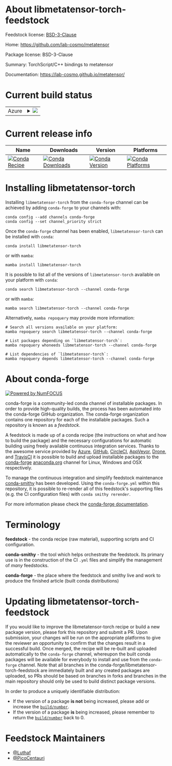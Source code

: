 About libmetatensor-torch-feedstock
===================================

Feedstock license: [BSD-3-Clause](https://github.com/conda-forge/libmetatensor-torch-feedstock/blob/main/LICENSE.txt)

Home: https://github.com/lab-cosmo/metatensor

Package license: BSD-3-Clause

Summary: TorchScript/C++ bindings to metatensor

Documentation: https://lab-cosmo.github.io/metatensor/

Current build status
====================


<table>
    
  <tr>
    <td>Azure</td>
    <td>
      <details>
        <summary>
          <a href="https://dev.azure.com/conda-forge/feedstock-builds/_build/latest?definitionId=22404&branchName=main">
            <img src="https://dev.azure.com/conda-forge/feedstock-builds/_apis/build/status/libmetatensor-torch-feedstock?branchName=main">
          </a>
        </summary>
        <table>
          <thead><tr><th>Variant</th><th>Status</th></tr></thead>
          <tbody><tr>
              <td>linux_64</td>
              <td>
                <a href="https://dev.azure.com/conda-forge/feedstock-builds/_build/latest?definitionId=22404&branchName=main">
                  <img src="https://dev.azure.com/conda-forge/feedstock-builds/_apis/build/status/libmetatensor-torch-feedstock?branchName=main&jobName=linux&configuration=linux%20linux_64_" alt="variant">
                </a>
              </td>
            </tr><tr>
              <td>osx_64</td>
              <td>
                <a href="https://dev.azure.com/conda-forge/feedstock-builds/_build/latest?definitionId=22404&branchName=main">
                  <img src="https://dev.azure.com/conda-forge/feedstock-builds/_apis/build/status/libmetatensor-torch-feedstock?branchName=main&jobName=osx&configuration=osx%20osx_64_" alt="variant">
                </a>
              </td>
            </tr>
          </tbody>
        </table>
      </details>
    </td>
  </tr>
</table>

Current release info
====================

| Name | Downloads | Version | Platforms |
| --- | --- | --- | --- |
| [![Conda Recipe](https://img.shields.io/badge/recipe-libmetatensor--torch-green.svg)](https://anaconda.org/conda-forge/libmetatensor-torch) | [![Conda Downloads](https://img.shields.io/conda/dn/conda-forge/libmetatensor-torch.svg)](https://anaconda.org/conda-forge/libmetatensor-torch) | [![Conda Version](https://img.shields.io/conda/vn/conda-forge/libmetatensor-torch.svg)](https://anaconda.org/conda-forge/libmetatensor-torch) | [![Conda Platforms](https://img.shields.io/conda/pn/conda-forge/libmetatensor-torch.svg)](https://anaconda.org/conda-forge/libmetatensor-torch) |

Installing libmetatensor-torch
==============================

Installing `libmetatensor-torch` from the `conda-forge` channel can be achieved by adding `conda-forge` to your channels with:

```
conda config --add channels conda-forge
conda config --set channel_priority strict
```

Once the `conda-forge` channel has been enabled, `libmetatensor-torch` can be installed with `conda`:

```
conda install libmetatensor-torch
```

or with `mamba`:

```
mamba install libmetatensor-torch
```

It is possible to list all of the versions of `libmetatensor-torch` available on your platform with `conda`:

```
conda search libmetatensor-torch --channel conda-forge
```

or with `mamba`:

```
mamba search libmetatensor-torch --channel conda-forge
```

Alternatively, `mamba repoquery` may provide more information:

```
# Search all versions available on your platform:
mamba repoquery search libmetatensor-torch --channel conda-forge

# List packages depending on `libmetatensor-torch`:
mamba repoquery whoneeds libmetatensor-torch --channel conda-forge

# List dependencies of `libmetatensor-torch`:
mamba repoquery depends libmetatensor-torch --channel conda-forge
```


About conda-forge
=================

[![Powered by
NumFOCUS](https://img.shields.io/badge/powered%20by-NumFOCUS-orange.svg?style=flat&colorA=E1523D&colorB=007D8A)](https://numfocus.org)

conda-forge is a community-led conda channel of installable packages.
In order to provide high-quality builds, the process has been automated into the
conda-forge GitHub organization. The conda-forge organization contains one repository
for each of the installable packages. Such a repository is known as a *feedstock*.

A feedstock is made up of a conda recipe (the instructions on what and how to build
the package) and the necessary configurations for automatic building using freely
available continuous integration services. Thanks to the awesome service provided by
[Azure](https://azure.microsoft.com/en-us/services/devops/), [GitHub](https://github.com/),
[CircleCI](https://circleci.com/), [AppVeyor](https://www.appveyor.com/),
[Drone](https://cloud.drone.io/welcome), and [TravisCI](https://travis-ci.com/)
it is possible to build and upload installable packages to the
[conda-forge](https://anaconda.org/conda-forge) [anaconda.org](https://anaconda.org/)
channel for Linux, Windows and OSX respectively.

To manage the continuous integration and simplify feedstock maintenance
[conda-smithy](https://github.com/conda-forge/conda-smithy) has been developed.
Using the ``conda-forge.yml`` within this repository, it is possible to re-render all of
this feedstock's supporting files (e.g. the CI configuration files) with ``conda smithy rerender``.

For more information please check the [conda-forge documentation](https://conda-forge.org/docs/).

Terminology
===========

**feedstock** - the conda recipe (raw material), supporting scripts and CI configuration.

**conda-smithy** - the tool which helps orchestrate the feedstock.
                   Its primary use is in the construction of the CI ``.yml`` files
                   and simplify the management of *many* feedstocks.

**conda-forge** - the place where the feedstock and smithy live and work to
                  produce the finished article (built conda distributions)


Updating libmetatensor-torch-feedstock
======================================

If you would like to improve the libmetatensor-torch recipe or build a new
package version, please fork this repository and submit a PR. Upon submission,
your changes will be run on the appropriate platforms to give the reviewer an
opportunity to confirm that the changes result in a successful build. Once
merged, the recipe will be re-built and uploaded automatically to the
`conda-forge` channel, whereupon the built conda packages will be available for
everybody to install and use from the `conda-forge` channel.
Note that all branches in the conda-forge/libmetatensor-torch-feedstock are
immediately built and any created packages are uploaded, so PRs should be based
on branches in forks and branches in the main repository should only be used to
build distinct package versions.

In order to produce a uniquely identifiable distribution:
 * If the version of a package **is not** being increased, please add or increase
   the [``build/number``](https://docs.conda.io/projects/conda-build/en/latest/resources/define-metadata.html#build-number-and-string).
 * If the version of a package **is** being increased, please remember to return
   the [``build/number``](https://docs.conda.io/projects/conda-build/en/latest/resources/define-metadata.html#build-number-and-string)
   back to 0.

Feedstock Maintainers
=====================

* [@Luthaf](https://github.com/Luthaf/)
* [@PicoCentauri](https://github.com/PicoCentauri/)

